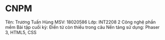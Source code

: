 # CNPM
Tên: Trương Tuấn Hùng 
MSV: 18020586
Lớp: INT2208 2 Công nghệ phần mềm
Bài tập cuối kỳ: Điền từ còn thiếu trong câu
Nền tảng sử dụng: Phaser 3, HTML5, CSS 
